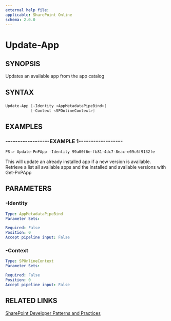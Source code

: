```yaml
---
external help file:
applicable: SharePoint Online
schema: 2.0.0
---
```

# Update-App

## SYNOPSIS
Updates an available app from the app catalog

## SYNTAX 

### 
```powershell
Update-App [-Identity <AppMetadataPipeBind>]
           [-Context <SPOnlineContext>]
```

## EXAMPLES

### ------------------EXAMPLE 1------------------
```powershell
PS:> Update-PnPApp -Identity 99a00f6e-fb81-4dc7-8eac-e09c6f9132fe
```

This will update an already installed app if a new version is available. Retrieve a list all available apps and the installed and available versions with Get-PnPApp

## PARAMETERS

### -Identity


```yaml
Type: AppMetadataPipeBind
Parameter Sets: 

Required: False
Position: 0
Accept pipeline input: False
```

### -Context


```yaml
Type: SPOnlineContext
Parameter Sets: 

Required: False
Position: 0
Accept pipeline input: False
```

## RELATED LINKS

[SharePoint Developer Patterns and Practices](http://aka.ms/sppnp)